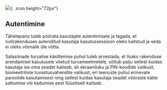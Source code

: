 ![](<%= image_path("authentication.png") %>){: .icon height="72px"}

## Autentimine

Tähelepanu tuleb pöörata kasutajate autentimisele ja tagada, et nutirakenduses autenditud kasutaja kasutussessioon oleks kaitstud ja seda ei oleks võimalik üle võtta.

Salasõnade turvalise käsitlemise puhul tuleb arvestada, et lisaks rakenduse arendamisel kasutusele võetud turvameetmetele, sõltub palju sellest kuidas kasutaja ise oma seadet kaitseb, sh ekraaniluku ja PIN-koodide valikust, biomeetriliste tuvastusvahendite valikust, eri teenuste puhul erinevate paroolide kasutamisest ning sellest kuidas kasutaja seadet võõraste kätte sattumise või kadumise eest füüsiliselt kaitseb.
